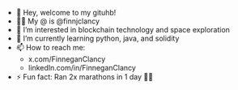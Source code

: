 - 👋 Hey, welcome to my gituhb!
- 🤙🏼 My @ is @finnjclancy
- 👀 I’m interested in blockchain technology and space exploration
- 🌱 I’m currently learning python, java, and solidity
- 📫 How to reach me:
  - x.com/FinneganClancy
  - linkedIn.com/in/FinneganClancy
- ⚡ Fun fact: Ran 2x marathons in 1 day 🏃🏃

